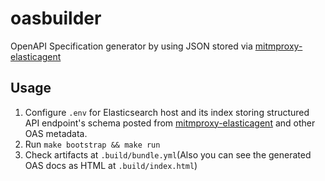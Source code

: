 # oasbuilder
OpenAPI Specification generator by using JSON stored via [mitmproxy-elasticagent](https://github.com/hrfmmr/mitmproxy-elasticagent)

## Usage
1. Configure `.env` for Elasticsearch host and its index storing structured API endpoint's schema posted from [mitmproxy-elasticagent](https://github.com/hrfmmr/mitmproxy-elasticagent) and other OAS metadata.
1. Run `make bootstrap && make run`
1. Check artifacts at `.build/bundle.yml`(Also you can see the generated OAS docs as HTML at `.build/index.html`)
